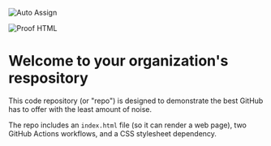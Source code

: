 ![Auto Assign](https://github.com/THYDUX-COIN/demo-repository/actions/workflows/auto-assign.yml/badge.svg)

![Proof HTML](https://github.com/THYDUX-COIN/demo-repository/actions/workflows/proof-html.yml/badge.svg)

# Welcome to your organization's respository
This code repository (or "repo") is designed to demonstrate the best GitHub has to offer with the least amount of noise.

The repo includes an `index.html` file (so it can render a web page), two GitHub Actions workflows, and a CSS stylesheet dependency.
